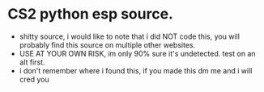 # CS2 python esp source.
- shitty source, i would like to note that i did NOT code this, you will probably find this source on multiple other websites. 
- USE AT YOUR OWN RISK, im only 90% sure it's undetected. test on an alt first.
- i don't remember where i found this, if you made this dm me and i will cred you
